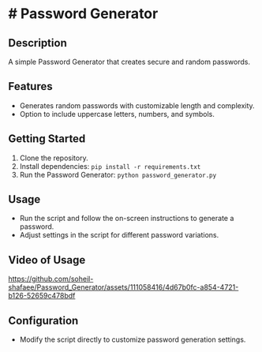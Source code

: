 # # Password Generator

## Description

A simple Password Generator that creates secure and random passwords.

## Features

- Generates random passwords with customizable length and complexity.
- Option to include uppercase letters, numbers, and symbols.

## Getting Started

1. Clone the repository.
2. Install dependencies: `pip install -r requirements.txt`
3. Run the Password Generator: `python password_generator.py`

## Usage

- Run the script and follow the on-screen instructions to generate a password.
- Adjust settings in the script for different password variations.

## Video of Usage


https://github.com/soheil-shafaee/Password_Generator/assets/111058416/4d67b0fc-a854-4721-b126-52659c478bdf



## Configuration

- Modify the script directly to customize password generation settings.
